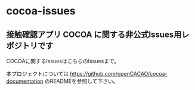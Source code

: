 # cocoa-issues
接触確認アプリ COCOA に関する非公式Issues用レポジトリです
---
COCOAに関するIssuesはこちらのIssuesまで。

本プロジェクトについては https://github.com/openCACAO/cocoa-documentation のREADMEを参照して下さい。

